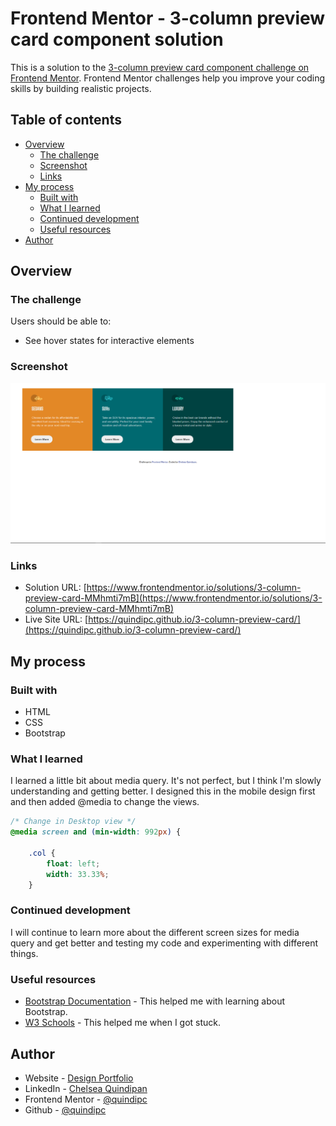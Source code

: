 # Frontend Mentor - 3-column preview card component solution

This is a solution to the [3-column preview card component challenge on Frontend Mentor](https://www.frontendmentor.io/challenges/3column-preview-card-component-pH92eAR2-). Frontend Mentor challenges help you improve your coding skills by building realistic projects. 

## Table of contents

- [Overview](#overview)
  - [The challenge](#the-challenge)
  - [Screenshot](#screenshot)
  - [Links](#links)
- [My process](#my-process)
  - [Built with](#built-with)
  - [What I learned](#what-i-learned)
  - [Continued development](#continued-development)
  - [Useful resources](#useful-resources)
- [Author](#author)



## Overview

### The challenge

Users should be able to:

- See hover states for interactive elements

### Screenshot

![](/Screenshot-Desktop.PNG) 

### Links

- Solution URL: [https://www.frontendmentor.io/solutions/3-column-preview-card-MMhmti7mB](https://www.frontendmentor.io/solutions/3-column-preview-card-MMhmti7mB)
- Live Site URL: [https://quindipc.github.io/3-column-preview-card/](https://quindipc.github.io/3-column-preview-card/)

## My process

### Built with

- HTML
- CSS
- Bootstrap

### What I learned
I learned a little bit about media query. It's not perfect, but I think I'm slowly understanding and getting better. I designed this in the mobile design first and then added @media to change the views. 

```css
/* Change in Desktop view */
@media screen and (min-width: 992px) {

    .col {
        float: left;
        width: 33.33%;
    }

```


### Continued development
I will continue to learn more about the different screen sizes for media query and get better and testing my code and experimenting with different things.


### Useful resources

- [Bootstrap Documentation](https://getbootstrap.com/docs/4.0/getting-started/introduction/) - This helped me with learning about Bootstrap. 
- [W3 Schools](https://www.w3schools.com/) - This helped me when I got stuck.


## Author

- Website - [Design Portfolio](https://chelseaquindipan.ca/)
- LinkedIn - [Chelsea Quindipan](https://www.linkedin.com/in/chelsea-quindipan/)
- Frontend Mentor - [@quindipc](https://www.frontendmentor.io/profile/quindipc)
- Github - [@quindipc](https://github.com/quindipc)


